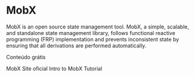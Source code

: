 # MobX

MobX is an open source state management tool. MobX, a simple, scalable, and standalone state management library, follows functional reactive programming (FRP) implementation and prevents inconsistent state by ensuring that all derivations are performed automatically.

<ResourceGroupTitle>Conteúdo grátis</ResourceGroupTitle>

<BadgeLink colorScheme='blue' badgeText='Site oficial' href='https://mobx.js.org/'>MobX Site oficial</BadgeLink>
<BadgeLink badgeText='Watch' href='https://www.youtube.com/watch?v=WQQq1QbYlAw'>Intro to MobX Tutorial</BadgeLink>
